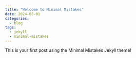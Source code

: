 ```yaml
---
title: "Welcome to Minimal Mistakes"
date: 2024-08-01
categories:
  - blog
tags:
  - jekyll
  - minimal-mistakes
---
```


This is your first post using the Minimal Mistakes Jekyll theme!